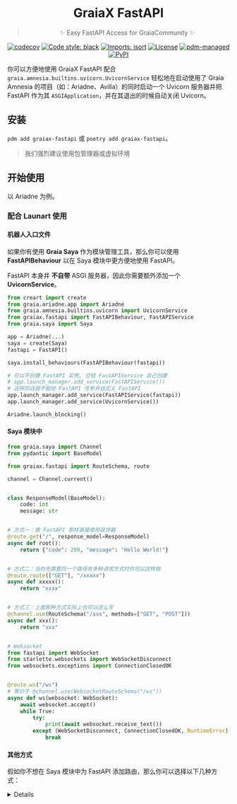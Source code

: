 <div align="center">

# GraiaX FastAPI

> :sparkles: Easy FastAPI Access for GraiaCommunity :sparkles:

[![codecov](https://codecov.io/gh/GraiaCommunity/graiax-fastapi/branch/master/graph/badge.svg?token=IU7kXPfTsV)](https://codecov.io/gh/GraiaCommunity/graiax-fastapi)
[![Code style: black](https://img.shields.io/badge/code%20style-black-000000.svg)](https://github.com/psf/black)
[![Imports: isort](https://img.shields.io/badge/%20imports-isort-%231674b1?style=flat&labelColor=ef8336)](https://pycqa.github.io/isort/)
[![License](https://img.shields.io/github/license/GraiaCommunity/graiax-fastapi)](https://github.com/GraiaCommunity/graiax-fastapi/blob/master/LICENSE)
[![pdm-managed](https://img.shields.io/badge/pdm-managed-blueviolet)](https://pdm.fming.dev)
[![PyPI](https://img.shields.io/pypi/v/graiax-fastapi)](https://img.shields.io/pypi/v/graiax-fastapi)

</div>

你可以方便地使用 GraiaX FastAPI 配合 `graia.amnesia.builtins.uvicorn.UvicornService`
轻松地在启动使用了 Graia Amnesia 的项目（如：Ariadne、Avilla）的同时启动一个
Uvicorn 服务器并把 FastAPI 作为其 `ASGIApplication`，并在其退出的时候自动关闭 Uvicorn。

## 安装

`pdm add graiax-fastapi` 或 `poetry add graiax-fastapi`。

> 我们强烈建议使用包管理器或虚拟环境

## 开始使用

以 Ariadne 为例。

### 配合 Launart 使用

#### 机器人入口文件

如果你有使用 **Graia Saya** 作为模块管理工具，那么你可以使用 **FastAPIBehaviour**
以在 Saya 模块中更方便地使用 FastAPI。

FastAPI 本身并 **不自带** ASGI 服务器，因此你需要额外添加一个 **UvicornService**。

```python
from creart import create
from graia.ariadne.app import Ariadne
from graia.amnesia.builtins.uvicorn import UvicornService
from graiax.fastapi import FastAPIBehaviour, FastAPIService
from graia.saya import Saya

app = Ariadne(...)
saya = create(Saya)
fastapi = FastAPI()

saya.install_behaviours(FastAPIBehaviour(fastapi))

# 可以不创建 FastAPI 实例, 交给 FastAPIService 自己创建
# app.launch_manager.add_service(FastAPIService())
# 这样的话就不能给 FastAPI 传参并自定义 FastAPI
app.launch_manager.add_service(FastAPIService(fastapi))
app.launch_manager.add_service(UvicornService())

Ariadne.launch_blocking()
```

#### Saya 模块中

```python
from graia.saya import Channel
from pydantic import BaseModel

from graiax.fastapi import RouteSchema, route

channel = Channel.current()


class ResponseModel(BaseModel):
    code: int
    message: str


# 方式一：像 FastAPI 那样直接使用装饰器
@route.get("/", response_model=ResponseModel)
async def root():
    return {"code": 200, "message": "Hello World!"}


# 方式二：当你先需要同一个路径有多种请求方式时你可以这样做
@route.route(["GET"], "/xxxxx")
async def xxxxx():
    return "xxxx"


# 方式三：上面那种方式实际上也可以这么写
@channel.use(RouteSchema("/xxx", methods=["GET", "POST"]))
async def xxx():
    return "xxx"


# Websocket
from fastapi import WebSocket
from starlette.websockets import WebSocketDisconnect
from websockets.exceptions import ConnectionClosedOK


@route.ws("/ws")
# 等价于 @channel.use(WebsocketRouteSchema("/ws"))
async def ws(websocket: WebSocket):
    await websocket.accept()
    while True:
        try:
            print(await websocket.receive_text())
        except (WebSocketDisconnect, ConnectionClosedOK, RuntimeError):
            break
```

#### 其他方式

假如你不想在 Saya 模块中为 FastAPI 添加路由，那么你可以选择以下几种方式：

<details>

##### 在机器人入口文件中直接添加

```python
...
fastapi = FastAPI()


@fastapi.get("/main")
async def main():
    return "main"


app.launch_manager.add_service(FastAPIService(fastapi))
...
```

##### 在 Ariadne 启动成功后添加

```python
from graia.amnesia.builtins.uvicorn import ASGIHandlerProvider


async def root():
    ...


@listen(ApplicationLaunched)
async def function(app: Ariadne):
    mgr = app.launch_manager
    fastapi: FastAPI = mgr.get_interface(ASGIHandlerProvider).get_asgi_handler()  # type: ignore
    fastapi.add_middleware(
        CORSMiddleware,
        allow_origins=['*'],
        allow_credentials=True,
        allow_methods=['*'],
        allow_headers=['*'],
    )
    fastapi.add_api_route('/', endpoint=root, methods=['GET'])
    fastapi.get('/main')(root)
    fastapi.add_api_websocket_route('/ws', endpoint=websocket)
```

</details>
